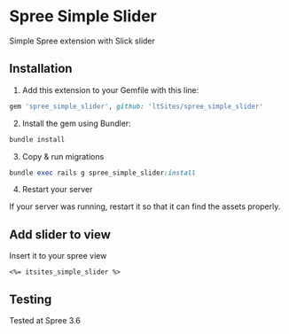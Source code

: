# Spree Simple Slider

Simple Spree extension with Slick slider

## Installation

1. Add this extension to your Gemfile with this line:
  ```ruby
  gem 'spree_simple_slider', github: 'ltSites/spree_simple_slider'
  ```

2. Install the gem using Bundler:
  ```ruby
  bundle install
  ```

3. Copy & run migrations
  ```ruby
  bundle exec rails g spree_simple_slider:install
  ```

4. Restart your server

  If your server was running, restart it so that it can find the assets properly.

## Add slider to view
Insert it to your spree view
```shell
<%= itsites_simple_slider %>
```

## Testing

Tested at Spree 3.6